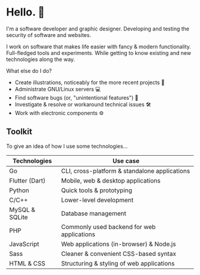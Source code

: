 # Hello. 👋

I'm a software developer and graphic designer. 
Developing and testing the security of software and websites.

I work on software that makes life easier with fancy & modern functionality. Full-fledged tools and experiments. While getting to know existing and new technologies along the way.

What else do I do?
- Create illustrations, noticeably for the more recent projects 🎨
- Administrate GNU/Linux servers 💻
- Find software bugs (or, "unintentional features") 🐛
- Investigate & resolve or workaround technical issues 🛠
- Work with electronic components ⚙
## Toolkit

To give an idea of how I use some technologies...

| Technologies   | Use case                                      |
| -------------- | --------------------------------------------- |
| Go             | CLI, cross-platform & standalone applications |
| Flutter (Dart) | Mobile, web & desktop applications            |
| Python         | Quick tools & prototyping                     |
| C/C++          | Lower-level development                       |
| MySQL & SQLite | Database management                           |
| PHP            | Commonly used backend for web applications    |
| JavaScript     | Web applications (in-browser) & Node.js       |
| Sass           | Cleaner & convenient CSS-based syntax         |
| HTML & CSS     | Structuring & styling of web applications     |
